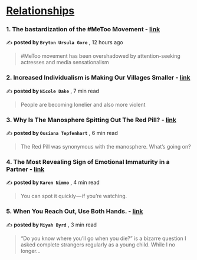 
<h1><a href=https://medium.com/tag/relationships/recommended target="_blank" rel="noopener noreferrer">Relationships</a></h1>
<h3>1. The bastardization of the #MeToo Movement - <a href=https://medium.com/@b.ursula.gore/the-bastardization-of-the-metoo-movement-d71595ce5734?source=tag_recommended_feed---------0-84----------relationships----------4c2d82d0_dd13_44d1_970e_c1aece64183a------- target="_blank" rel="noopener noreferrer">link</a></h3>

✍️ **posted by `Bryton Ursula Gore`** <date> , 12 hours ago</date>

<blockquote>#MeToo movement has been overshadowed by attention-seeking actresses and media sensationalism</blockquote>

<h3>2. Increased Individualism is Making Our Villages Smaller - <a href=https://medium.com/illumination/increased-individualism-is-making-our-villages-smaller-c373cf641050?source=tag_recommended_feed---------1-107----------relationships----------4c2d82d0_dd13_44d1_970e_c1aece64183a------- target="_blank" rel="noopener noreferrer">link</a></h3>

✍️ **posted by `Nicole Dake`** <date> , 7 min read</date>

<blockquote>People are becoming lonelier and also more violent</blockquote>

<h3>3. Why Is The Manosphere Spitting Out The Red Pill? - <a href=https://medium.com/moments-of-passion/why-is-the-manosphere-spitting-out-the-red-pill-102c71c54349?source=tag_recommended_feed---------2-85----------relationships----------4c2d82d0_dd13_44d1_970e_c1aece64183a------- target="_blank" rel="noopener noreferrer">link</a></h3>

✍️ **posted by `Ossiana Tepfenhart`** <date> , 6 min read</date>

<blockquote>The Red Pill was synonymous with the manosphere. What’s going on?</blockquote>

<h3>4. The Most Revealing Sign of Emotional Immaturity in a Partner - <a href=https://medium.com/on-the-couch/the-most-revealing-sign-of-emotional-immaturity-in-a-partner-8db70142571a?source=tag_recommended_feed---------3-84----------relationships----------4c2d82d0_dd13_44d1_970e_c1aece64183a------- target="_blank" rel="noopener noreferrer">link</a></h3>

✍️ **posted by `Karen Nimmo`** <date> , 4 min read</date>

<blockquote>You can spot it quickly — if you’re watching.</blockquote>

<h3>5. When You Reach Out, Use Both Hands. - <a href=https://medium.com/inspired-writer/when-you-reach-out-use-both-hands-23a84d8c4b5?source=tag_recommended_feed---------4-107----------relationships----------4c2d82d0_dd13_44d1_970e_c1aece64183a------- target="_blank" rel="noopener noreferrer">link</a></h3>

✍️ **posted by `Miyah Byrd`** <date> , 3 min read</date>

<blockquote>“Do you know where you’ll go when you die?” is a bizarre question I asked complete strangers regularly as a young child. While I no longer…</blockquote>

